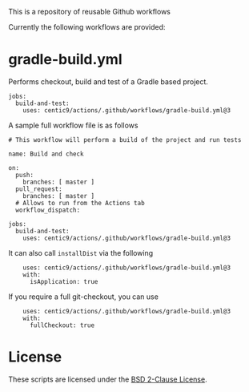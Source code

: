 This is a repository of reusable Github workflows

Currently the following workflows are provided:

# gradle-build.yml

Performs checkout, build and test of a Gradle based project.

    jobs:
      build-and-test:
        uses: centic9/actions/.github/workflows/gradle-build.yml@3

A sample full workflow file is as follows

    # This workflow will perform a build of the project and run tests

    name: Build and check

    on:
      push:
        branches: [ master ]
      pull_request:
        branches: [ master ]
      # Allows to run from the Actions tab
      workflow_dispatch:

    jobs:
      build-and-test:
        uses: centic9/actions/.github/workflows/gradle-build.yml@3

It can also call `installDist` via the following

        uses: centic9/actions/.github/workflows/gradle-build.yml@3
        with:
          isApplication: true

If you require a full git-checkout, you can use

        uses: centic9/actions/.github/workflows/gradle-build.yml@3
        with:
          fullCheckout: true

# License

These scripts are licensed under the [BSD 2-Clause License].

[BSD 2-Clause License]: https://www.opensource.org/licenses/bsd-license.php
